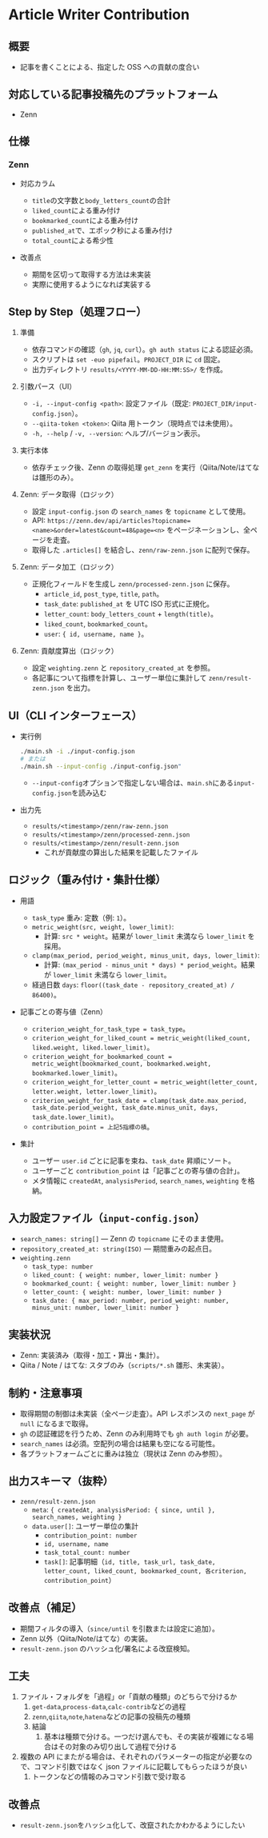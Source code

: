 # Article Writer Contribution

## 概要

- 記事を書くことによる、指定した OSS への貢献の度合い

## 対応している記事投稿先のプラットフォーム

- Zenn

## 仕様

### Zenn

- 対応カラム

  - `title`の文字数と`body_letters_count`の合計
  - `liked_count`による重み付け
  - `bookmarked_count`による重み付け
  - `published_at`で、エポック秒による重み付け
  - `total_count`による希少性

- 改善点
  - 期間を区切って取得する方法は未実装
  - 実際に使用するようになれば実装する

## Step by Step（処理フロー）

1. 準備

   - 依存コマンドの確認（`gh`, `jq`, `curl`）。`gh auth status` による認証必須。
   - スクリプトは `set -euo pipefail`。`PROJECT_DIR` に `cd` 固定。
   - 出力ディレクトリ `results/<YYYY-MM-DD-HH:MM:SS>/` を作成。

2. 引数パース（UI）

   - `-i, --input-config <path>`: 設定ファイル（既定: `PROJECT_DIR/input-config.json`）。
   - `--qiita-token <token>`: Qiita 用トークン（現時点では未使用）。
   - `-h, --help` / `-v, --version`: ヘルプ/バージョン表示。

3. 実行本体

   - 依存チェック後、Zenn の取得処理 `get_zenn` を実行（Qiita/Note/はてなは雛形のみ）。

4. Zenn: データ取得（ロジック）

   - 設定 `input-config.json` の `search_names` を `topicname` として使用。
   - API: `https://zenn.dev/api/articles?topicname=<name>&order=latest&count=48&page=<n>` をページネーションし、全ページを走査。
   - 取得した `.articles[]` を結合し、`zenn/raw-zenn.json` に配列で保存。

5. Zenn: データ加工（ロジック）

   - 正規化フィールドを生成し `zenn/processed-zenn.json` に保存。
     - `article_id`, `post_type`, `title`, `path`。
     - `task_date`: `published_at` を UTC ISO 形式に正規化。
     - `letter_count`: `body_letters_count` + `length(title)`。
     - `liked_count`, `bookmarked_count`。
     - `user`: `{ id, username, name }`。

6. Zenn: 貢献度算出（ロジック）
   - 設定 `weighting.zenn` と `repository_created_at` を参照。
   - 各記事について指標を計算し、ユーザー単位に集計して `zenn/result-zenn.json` を出力。

## UI（CLI インターフェース）

- 実行例

  ```bash
  ./main.sh -i ./input-config.json
  # または
  ./main.sh --input-config ./input-config.json"
  ```

  - `--input-config`オプションで指定しない場合は、`main.sh`にある`input-config.json`を読み込む

- 出力先
  - `results/<timestamp>/zenn/raw-zenn.json`
  - `results/<timestamp>/zenn/processed-zenn.json`
  - `results/<timestamp>/zenn/result-zenn.json`
    - これが貢献度の算出した結果を記載したファイル

## ロジック（重み付け・集計仕様）

- 用語

  - `task_type` 重み: 定数（例: `1`）。
  - `metric_weight(src, weight, lower_limit)`:
    - 計算: `src * weight`。結果が `lower_limit` 未満なら `lower_limit` を採用。
  - `clamp(max_period, period_weight, minus_unit, days, lower_limit)`:
    - 計算: `(max_period - minus_unit * days) * period_weight`。結果が `lower_limit` 未満なら `lower_limit`。
  - 経過日数 `days`: `floor((task_date - repository_created_at) / 86400)`。

- 記事ごとの寄与値（Zenn）

  - `criterion_weight_for_task_type = task_type`。
  - `criterion_weight_for_liked_count = metric_weight(liked_count, liked.weight, liked.lower_limit)`。
  - `criterion_weight_for_bookmarked_count = metric_weight(bookmarked_count, bookmarked.weight, bookmarked.lower_limit)`。
  - `criterion_weight_for_letter_count = metric_weight(letter_count, letter.weight, letter.lower_limit)`。
  - `criterion_weight_for_task_date = clamp(task_date.max_period, task_date.period_weight, task_date.minus_unit, days, task_date.lower_limit)`。
  - `contribution_point = 上記5指標の積`。

- 集計
  - ユーザー `user.id` ごとに記事を束ね、`task_date` 昇順にソート。
  - ユーザーごと `contribution_point` は「記事ごとの寄与値の合計」。
  - メタ情報に `createdAt`, `analysisPeriod`, `search_names`, `weighting` を格納。

## 入力設定ファイル（`input-config.json`）

- `search_names: string[]` — Zenn の `topicname` にそのまま使用。
- `repository_created_at: string(ISO)` — 期間重みの起点日。
- `weighting.zenn`
  - `task_type: number`
  - `liked_count: { weight: number, lower_limit: number }`
  - `bookmarked_count: { weight: number, lower_limit: number }`
  - `letter_count: { weight: number, lower_limit: number }`
  - `task_date: { max_period: number, period_weight: number, minus_unit: number, lower_limit: number }`

## 実装状況

- Zenn: 実装済み（取得・加工・算出・集計）。
- Qiita / Note / はてな: スタブのみ（`scripts/*.sh` 雛形、未実装）。

## 制約・注意事項

- 取得期間の制御は未実装（全ページ走査）。API レスポンスの `next_page` が `null` になるまで取得。
- `gh` の認証確認を行うため、Zenn のみ利用時でも `gh auth login` が必要。
- `search_names` は必須。空配列の場合は結果も空になる可能性。
- 各プラットフォームごとに重みは独立（現状は Zenn のみ参照）。

## 出力スキーマ（抜粋）

- `zenn/result-zenn.json`
  - `meta`: `{ createdAt, analysisPeriod: { since, until }, search_names, weighting }`
  - `data.user[]`: ユーザー単位の集計
    - `contribution_point: number`
    - `id, username, name`
    - `task_total_count: number`
    - `task[]`: 記事明細（`id, title, task_url, task_date, letter_count, liked_count, bookmarked_count, 各criterion, contribution_point`）

## 改善点（補足）

- 期間フィルタの導入（`since/until` を引数または設定に追加）。
- Zenn 以外（Qiita/Note/はてな）の実装。
- `result-zenn.json` のハッシュ化/署名による改竄検知。

## 工夫

1. ファイル・フォルダを「過程」or「貢献の種類」のどちらで分けるか
   1. `get-data`,`process-data`,`calc-contrib`などの過程
   2. `zenn`,`qiita`,`note`,`hatena`などの記事の投稿先の種類
   3. 結論
      1. 基本は種類で分ける。一つだけ選んでも、その実装が複雑になる場合はその対象のみ切り出して過程で分ける
2. 複数の API にまたがる場合は、それぞれのパラメーターの指定が必要なので、コマンド引数ではなく json ファイルに記載してもらったほうが良い
   1. トークンなどの情報のみコマンド引数で受け取る

## 改善点

- `result-zenn.json`をハッシュ化して、改竄されたかわかるようにしたい
